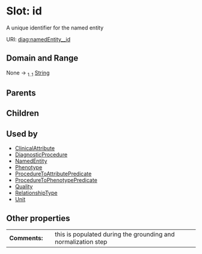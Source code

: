 
# Slot: id


A unique identifier for the named entity

URI: [diag:namedEntity__id](http://w3id.org/ontogpt/diagnostic_procedure/namedEntity__id)


## Domain and Range

None &#8594;  <sub>1..1</sub> [String](types/String.md)

## Parents


## Children


## Used by

 * [ClinicalAttribute](ClinicalAttribute.md)
 * [DiagnosticProcedure](DiagnosticProcedure.md)
 * [NamedEntity](NamedEntity.md)
 * [Phenotype](Phenotype.md)
 * [ProcedureToAttributePredicate](ProcedureToAttributePredicate.md)
 * [ProcedureToPhenotypePredicate](ProcedureToPhenotypePredicate.md)
 * [Quality](Quality.md)
 * [RelationshipType](RelationshipType.md)
 * [Unit](Unit.md)

## Other properties

|  |  |  |
| --- | --- | --- |
| **Comments:** | | this is populated during the grounding and normalization step |

